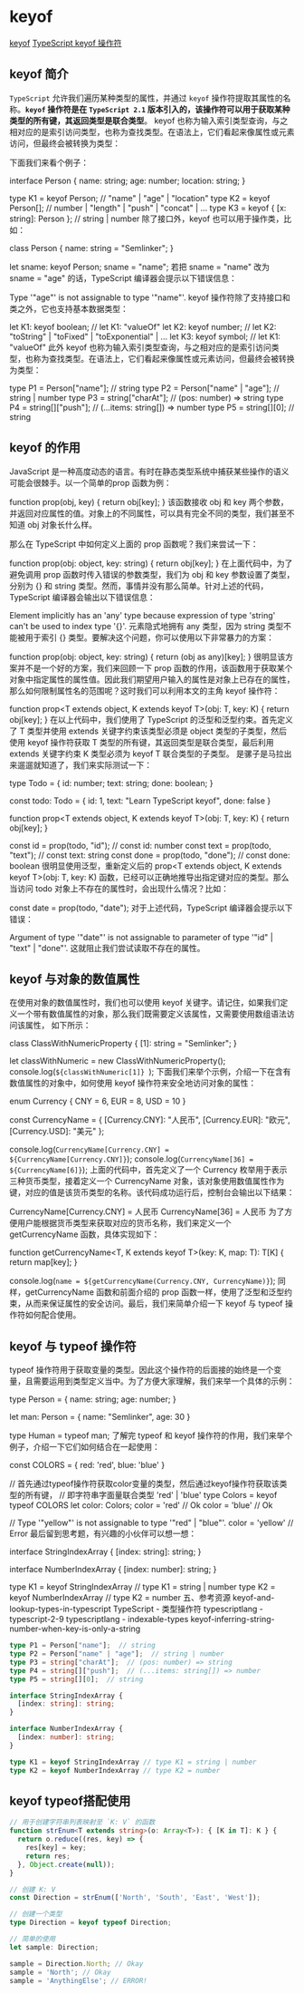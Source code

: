 <!--
 * @Author: tangdaoyong
 * @Date: 2020-12-30 10:08:42
 * @LastEditors: tangdaoyong
 * @LastEditTime: 2020-12-30 10:37:54
 * @Description: keyof
-->
# keyof

[keyof](https://jkchao.github.io/typescript-book-chinese/typings/literals.html#%E4%BD%BF%E7%94%A8%E7%94%A8%E4%BE%8B)
[TypeScript keyof 操作符](http://semlinker.com/ts-keyof/#%E4%B8%80%E3%80%81keyof-%E7%AE%80%E4%BB%8B)

## keyof 简介
`TypeScript` 允许我们遍历某种类型的属性，并通过 `keyof` 操作符提取其属性的名称。**`keyof` 操作符是在 `TypeScript 2.1` 版本引入的，该操作符可以用于获取某种类型的所有键，其返回类型是联合类型**。
keyof 也称为输入索引类型查询，与之相对应的是索引访问类型，也称为查找类型。在语法上，它们看起来像属性或元素访问，但最终会被转换为类型：

下面我们来看个例子：

interface Person {
  name: string;
  age: number;
  location: string;
}

type K1 = keyof Person; // "name" | "age" | "location"
type K2 = keyof Person[];  // number | "length" | "push" | "concat" | ...
type K3 = keyof { [x: string]: Person };  // string | number
除了接口外，keyof 也可以用于操作类，比如：

class Person {
  name: string = "Semlinker";
}

let sname: keyof Person;
sname = "name";
若把 sname = "name" 改为 sname = "age" 的话，TypeScript 编译器会提示以下错误信息：

Type '"age"' is not assignable to type '"name"'.
keyof 操作符除了支持接口和类之外，它也支持基本数据类型：

let K1: keyof boolean; // let K1: "valueOf"
let K2: keyof number; // let K2: "toString" | "toFixed" | "toExponential" | ...
let K3: keyof symbol; // let K1: "valueOf"
此外 keyof 也称为输入索引类型查询，与之相对应的是索引访问类型，也称为查找类型。在语法上，它们看起来像属性或元素访问，但最终会被转换为类型：

type P1 = Person["name"];  // string
type P2 = Person["name" | "age"];  // string | number
type P3 = string["charAt"];  // (pos: number) => string
type P4 = string[]["push"];  // (...items: string[]) => number
type P5 = string[][0];  // string
## keyof 的作用
JavaScript 是一种高度动态的语言。有时在静态类型系统中捕获某些操作的语义可能会很棘手。以一个简单的prop 函数为例：

function prop(obj, key) {
  return obj[key];
}
该函数接收 obj 和 key 两个参数，并返回对应属性的值。对象上的不同属性，可以具有完全不同的类型，我们甚至不知道 obj 对象长什么样。

那么在 TypeScript 中如何定义上面的 prop 函数呢？我们来尝试一下：

function prop(obj: object, key: string) {
  return obj[key];
}
在上面代码中，为了避免调用 prop 函数时传入错误的参数类型，我们为 obj 和 key 参数设置了类型，分别为 {} 和 string 类型。然而，事情并没有那么简单。针对上述的代码，TypeScript 编译器会输出以下错误信息：

Element implicitly has an 'any' type because expression of type 'string' can't be used to index type '{}'.
元素隐式地拥有 any 类型，因为 string 类型不能被用于索引 {} 类型。要解决这个问题，你可以使用以下非常暴力的方案：

function prop(obj: object, key: string) {
  return (obj as any)[key];
}
很明显该方案并不是一个好的方案，我们来回顾一下 prop 函数的作用，该函数用于获取某个对象中指定属性的属性值。因此我们期望用户输入的属性是对象上已存在的属性，那么如何限制属性名的范围呢？这时我们可以利用本文的主角 keyof 操作符：

function prop<T extends object, K extends keyof T>(obj: T, key: K) {
  return obj[key];
}
在以上代码中，我们使用了 TypeScript 的泛型和泛型约束。首先定义了 T 类型并使用 extends 关键字约束该类型必须是 object 类型的子类型，然后使用 keyof 操作符获取 T 类型的所有键，其返回类型是联合类型，最后利用 extends 关键字约束 K 类型必须为 keyof T 联合类型的子类型。 是骡子是马拉出来遛遛就知道了，我们来实际测试一下：

type Todo = {
  id: number;
  text: string;
  done: boolean;
}

const todo: Todo = {
  id: 1,
  text: "Learn TypeScript keyof",
  done: false
}

function prop<T extends object, K extends keyof T>(obj: T, key: K) {
  return obj[key];
}

const id = prop(todo, "id"); // const id: number
const text = prop(todo, "text"); // const text: string
const done = prop(todo, "done"); // const done: boolean
很明显使用泛型，重新定义后的 prop<T extends object, K extends keyof T>(obj: T, key: K) 函数，已经可以正确地推导出指定键对应的类型。那么当访问 todo 对象上不存在的属性时，会出现什么情况？比如：

const date = prop(todo, "date");
对于上述代码，TypeScript 编译器会提示以下错误：

Argument of type '"date"' is not assignable to parameter of type '"id" | "text" | "done"'.
这就阻止我们尝试读取不存在的属性。

## keyof 与对象的数值属性
在使用对象的数值属性时，我们也可以使用 keyof 关键字。请记住，如果我们定义一个带有数值属性的对象，那么我们既需要定义该属性，又需要使用数组语法访问该属性， 如下所示：

class ClassWithNumericProperty {
  [1]: string = "Semlinker";
}

let classWithNumeric = new ClassWithNumericProperty();
console.log(`${classWithNumeric[1]} `);
下面我们来举个示例，介绍一下在含有数值属性的对象中，如何使用 keyof 操作符来安全地访问对象的属性：

enum Currency {
  CNY = 6,
  EUR = 8,
  USD = 10
}

const CurrencyName = {
  [Currency.CNY]: "人民币",
  [Currency.EUR]: "欧元",
  [Currency.USD]: "美元"
};

console.log(`CurrencyName[Currency.CNY] = ${CurrencyName[Currency.CNY]}`);
console.log(`CurrencyName[36] = ${CurrencyName[6]}`);
上面的代码中，首先定义了一个 Currency 枚举用于表示三种货币类型，接着定义一个 CurrencyName 对象，该对象使用数值属性作为键，对应的值是该货币类型的名称。该代码成功运行后，控制台会输出以下结果：

CurrencyName[Currency.CNY] = 人民币
CurrencyName[36] = 人民币
为了方便用户能根据货币类型来获取对应的货币名称，我们来定义一个 getCurrencyName 函数，具体实现如下：

function getCurrencyName<T, K extends keyof T>(key: K, map: T): T[K] {
  return map[key];
}

console.log(`name = ${getCurrencyName(Currency.CNY, CurrencyName)}`);
同样，getCurrencyName 函数和前面介绍的 prop 函数一样，使用了泛型和泛型约束，从而来保证属性的安全访问。最后，我们来简单介绍一下 keyof 与 typeof 操作符如何配合使用。

## keyof 与 typeof 操作符
typeof 操作符用于获取变量的类型。因此这个操作符的后面接的始终是一个变量，且需要运用到类型定义当中。为了方便大家理解，我们来举一个具体的示例：

type Person = {
  name: string;
  age: number;
}

let man: Person = {
  name: "Semlinker",
  age: 30
}

type Human = typeof man;
了解完 typeof 和 keyof 操作符的作用，我们来举个例子，介绍一下它们如何结合在一起使用：

const COLORS = {
  red: 'red',
  blue: 'blue'
}

// 首先通过typeof操作符获取color变量的类型，然后通过keyof操作符获取该类型的所有键，
// 即字符串字面量联合类型 'red' | 'blue'
type Colors = keyof typeof COLORS 
let color: Colors;
color = 'red' // Ok
color = 'blue' // Ok

// Type '"yellow"' is not assignable to type '"red" | "blue"'.
color = 'yellow' // Error
最后留到思考题，有兴趣的小伙伴可以想一想：

interface StringIndexArray {
  [index: string]: string;
}

interface NumberIndexArray {
  [index: number]: string;
}

type K1 = keyof StringIndexArray // type K1 = string | number
type K2 = keyof NumberIndexArray // type K2 = number
五、参考资源
keyof-and-lookup-types-in-typescript
TypeScript - 类型操作符
typescriptlang - typescript-2-9
typescriptlang - indexable-types
keyof-inferring-string-number-when-key-is-only-a-string


```ts
type P1 = Person["name"];  // string
type P2 = Person["name" | "age"];  // string | number
type P3 = string["charAt"];  // (pos: number) => string
type P4 = string[]["push"];  // (...items: string[]) => number
type P5 = string[][0];  // string
```
```ts
interface StringIndexArray {
  [index: string]: string;
}

interface NumberIndexArray {
  [index: number]: string;
}

type K1 = keyof StringIndexArray // type K1 = string | number
type K2 = keyof NumberIndexArray // type K2 = number
```

## keyof typeof搭配使用
```ts
// 用于创建字符串列表映射至 `K: V` 的函数
function strEnum<T extends string>(o: Array<T>): { [K in T]: K } {
  return o.reduce((res, key) => {
    res[key] = key;
    return res;
  }, Object.create(null));
}

// 创建 K: V
const Direction = strEnum(['North', 'South', 'East', 'West']);

// 创建一个类型
type Direction = keyof typeof Direction;

// 简单的使用
let sample: Direction;

sample = Direction.North; // Okay
sample = 'North'; // Okay
sample = 'AnythingElse'; // ERROR!
```